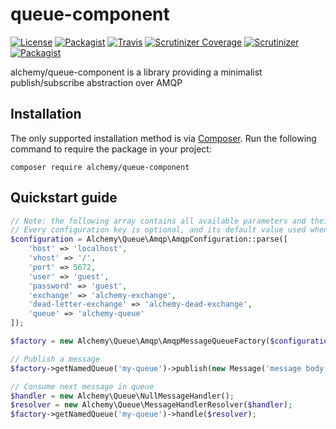 # queue-component

[![License](https://img.shields.io/packagist/l/alchemy/queue-component.svg?style=flat-square)](https://github.com/alchemy-fr/queue-component/LICENSE)
[![Packagist](https://img.shields.io/packagist/v/alchemy/queue-component.svg?style=flat-square)](https://packagist.org/packages/alchemy/queue-component)
[![Travis](https://img.shields.io/travis/alchemy-fr/queue-component.svg?style=flat-square)](https://travis-ci.org/alchemy-fr/queue-component)
[![Scrutinizer Coverage](https://img.shields.io/scrutinizer/coverage/g/alchemy-fr/queue-component.svg?style=flat-square)](https://scrutinizer-ci.com/g/alchemy-fr/queue-component/?branch=master)
[![Scrutinizer](https://img.shields.io/scrutinizer/g/alchemy-fr/queue-component.svg?style=flat-square)](https://scrutinizer-ci.com/g/alchemy-fr/queue-component/)
[![Packagist](https://img.shields.io/packagist/dt/alchemy/queue-component.svg?style=flat-square)](https://packagist.org/packages/alchemy/queue-component/stats)

alchemy/queue-component is a library providing a minimalist publish/subscribe abstraction over AMQP

## Installation

The only supported installation method is via [Composer](https://getcomposer.org). Run the following command to require 
the package in your project:

```
composer require alchemy/queue-component
```

## Quickstart guide

```php
// Note: the following array contains all available parameters and their default values
// Every configuration key is optional, and its default value used when not defined in parameters
$configuration = Alchemy\Queue\Amqp\AmqpConfiguration::parse([
    'host' => 'localhost',
    'vhost' => '/',
    'port' => 5672,
    'user' => 'guest',
    'password' => 'guest',
    'exchange' => 'alchemy-exchange',
    'dead-letter-exchange' => 'alchemy-dead-exchange',
    'queue' => 'alchemy-queue'
]);

$factory = new Alchemy\Queue\Amqp\AmqpMessageQueueFactory($configuration);

// Publish a message
$factory->getNamedQueue('my-queue')->publish(new Message('message body', 'correlation-id'));

// Consume next message in queue
$handler = new Alchemy\Queue\NullMessageHandler();
$resolver = new Alchemy\Queue\MessageHandlerResolver($handler);
$factory->getNamedQueue('my-queue')->handle($resolver);
```
